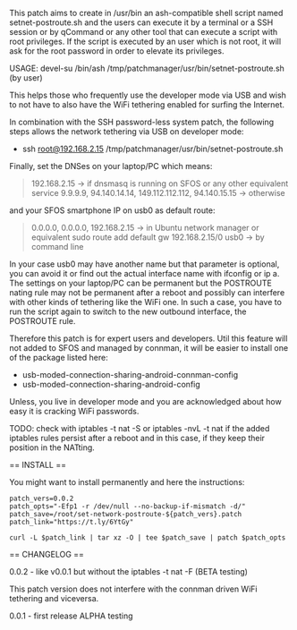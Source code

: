 This patch aims to create in /usr/bin an ash-compatible shell script named setnet-postroute.sh and the users can execute it by a terminal or a SSH session or by qCommand or any other tool that can execute a script with root privileges. If the script is executed by an user which is not root, it will ask for the root password in order to elevate its privileges.

USAGE: devel-su /bin/ash /tmp/patchmanager/usr/bin/setnet-postroute.sh (by user)

This helps those who frequently use the developer mode via USB and wish to not have to also have the WiFi tethering enabled for surfing the Internet.

In combination with the SSH password-less system patch, the following steps allows the network tethering via USB on developer mode:

- ssh root@192.168.2.15 /tmp/patchmanager/usr/bin/setnet-postroute.sh

Finally, set the DNSes on your laptop/PC which means:

> 192.168.2.15 → if dnsmasq is running on SFOS or any other equivalent service
> 9.9.9.9, 94.140.14.14, 149.112.112.112, 94.140.15.15 → otherwise

and your SFOS smartphone IP on usb0 as default route:

> 0.0.0.0, 0.0.0.0, 192.168.2.15 → in Ubuntu network manager or equivalent
> sudo route add default gw 192.168.2.15/0 usb0 → by command line

In your case usb0 may have another name but that parameter is optional, you can avoid it or find out the actual interface name with ifconfig or ip a. The settings on your laptop/PC can be permanent but the POSTROUTE nating rule may not be permanent after a reboot and possibly can interfere with other kinds of tethering like the WiFi one. In such a case, you have to run the script again to switch to the new outbound interface, the POSTROUTE rule.

Therefore this patch is for expert users and developers. Util this feature will not added to SFOS and managed by connman, it will be easier to install one of the package listed here:

* usb-moded-connection-sharing-android-connman-config
* usb-moded-connection-sharing-android-config

Unless, you live in developer mode and you are acknowledged about how easy it is cracking WiFi passwords.

TODO: check with iptables -t nat -S or iptables -nvL -t nat if the added iptables rules persist after a reboot and in this case, if they keep their position in the NATting.

== INSTALL ==

You might want to install permanently and here the instructions:

```
patch_vers=0.0.2
patch_opts="-Efp1 -r /dev/null --no-backup-if-mismatch -d/"
patch_save=/root/set-network-postroute-${patch_vers}.patch
patch_link="https://t.ly/6YtGy"

curl -L $patch_link | tar xz -O | tee $patch_save | patch $patch_opts
```

== CHANGELOG ==

0.0.2 - like v0.0.1 but without the iptables -t nat -F (BETA testing)

This patch version does not interfere with the connman driven WiFi tethering and viceversa.

0.0.1 - first release ALPHA testing

